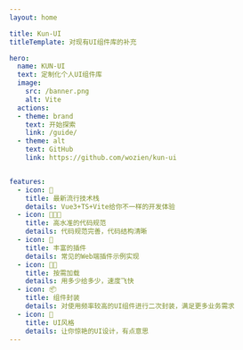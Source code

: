 ```yaml
---
layout: home

title: Kun-UI
titleTemplate: 对现有UI组件库的补充

hero:
  name: KUN-UI
  text: 定制化个人UI组件库
  image:
    src: /banner.png
    alt: Vite
  actions:
  - theme: brand
    text: 开始探索
    link: /guide/
  - theme: alt
    text: GitHub
    link: https://github.com/wozien/kun-ui


features:
  - icon: 🎉
    title: 最新流行技术栈
    details: Vue3+TS+Vite给你不一样的开发体验
  - icon: 👨🏻‍💻
    title: 高水准的代码规范
    details: 代码规范完善，代码结构清晰
  - icon: 🎈
    title: 丰富的插件
    details: 常见的Web端插件示例实现
  - icon: 🥷🏻
    title: 按需加载
    details: 用多少给多少，速度飞快
  - icon: 📦
    title: 组件封装
    details: 对使用频率较高的UI组件进行二次封装，满足更多业务需求
  - icon: 🥰
    title: UI风格
    details: 让你惊艳的UI设计，有点意思
---
```

